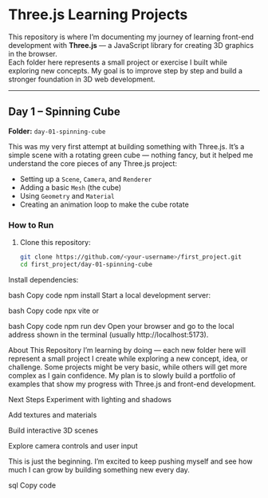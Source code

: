 # Three.js Learning Projects

This repository is where I’m documenting my journey of learning front-end development with **Three.js** — a JavaScript library for creating 3D graphics in the browser.  
Each folder here represents a small project or exercise I built while exploring new concepts. My goal is to improve step by step and build a stronger foundation in 3D web development.

---

## Day 1 – Spinning Cube

**Folder:** `day-01-spinning-cube`

This was my very first attempt at building something with Three.js. It’s a simple scene with a rotating green cube — nothing fancy, but it helped me understand the core pieces of any Three.js project:

- Setting up a `Scene`, `Camera`, and `Renderer`
- Adding a basic `Mesh` (the cube)
- Using `Geometry` and `Material`
- Creating an animation loop to make the cube rotate

### How to Run

1. Clone this repository:
   ```bash
   git clone https://github.com/<your-username>/first_project.git
   cd first_project/day-01-spinning-cube
Install dependencies:

bash
Copy code
npm install
Start a local development server:

bash
Copy code
npx vite
or

bash
Copy code
npm run dev
Open your browser and go to the local address shown in the terminal (usually http://localhost:5173).

About This Repository
I’m learning by doing — each new folder here will represent a small project I create while exploring a new concept, idea, or challenge.
Some projects might be very basic, while others will get more complex as I gain confidence. My plan is to slowly build a portfolio of examples that show my progress with Three.js and front-end development.

Next Steps
Experiment with lighting and shadows

Add textures and materials

Build interactive 3D scenes

Explore camera controls and user input

This is just the beginning. I’m excited to keep pushing myself and see how much I can grow by building something new every day.

sql
Copy code
